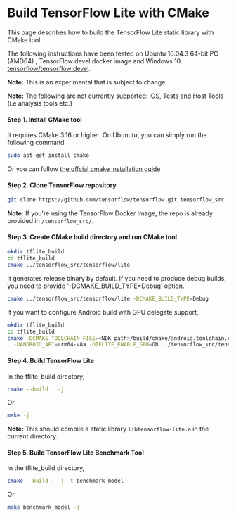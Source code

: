 # Build TensorFlow Lite with CMake

This page describes how to build the TensorFlow Lite static library with CMake
tool.

The following instructions have been tested on Ubuntu 16.04.3 64-bit PC (AMD64)
, TensorFlow devel docker image and Windows 10.
[tensorflow/tensorflow:devel](https://hub.docker.com/r/tensorflow/tensorflow/tags/).

**Note:** This is an experimental that is subject to change.

**Note:** The following are not currently supported: iOS, Tests and
Host Tools (i.e analysis tools etc.)

#### Step 1. Install CMake tool

It requires CMake 3.16 or higher. On Ubunutu, you can simply run the following
command.

```sh
sudo apt-get install cmake
```

Or you can follow [the offcial cmake installation guide](https://cmake.org/install/)

#### Step 2. Clone TensorFlow repository

```sh
git clone https://github.com/tensorflow/tensorflow.git tensorflow_src
```

**Note:** If you're using the TensorFlow Docker image, the repo is already
provided in `/tensorflow_src/`.

#### Step 3. Create CMake build directory and run CMake tool

```sh
mkdir tflite_build
cd tflite_build
cmake ../tensorflow_src/tensorflow/lite
```

It generates release binary by default. If you need to produce debug builds, you
need to provide '-DCMAKE_BUILD_TYPE=Debug' option.

```sh
cmake ../tensorflow_src/tensorflow/lite -DCMAKE_BUILD_TYPE=Debug
```

If you want to configure Android build with GPU delegate support,

```sh
mkdir tflite_build
cd tflite_build
cmake -DCMAKE_TOOLCHAIN_FILE=<NDK path>/build/cmake/android.toolchain.cmake \
  -DANDROID_ABI=arm64-v8a -DTFLITE_ENABLE_GPU=ON ../tensorflow_src/tensorflow/lite
```


#### Step 4. Build TensorFlow Lite

In the tflite_build directory,

```sh
cmake --build . -j
```

Or

```sh
make -j
```


**Note:** This should compile a static library `libtensorflow-lite.a` in the
current directory.


#### Step 5. Build TensorFlow Lite Benchmark Tool

In the tflite_build directory,

```sh
cmake --build . -j -t benchmark_model
```

Or

```sh
make benchmark_model -j
```
